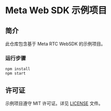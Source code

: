 # Meta Web SDK 示例项目

## 简介

此仓库包含基于 Meta RTC WebSDK 的示例项目。

### 运行步骤

   ```shell
   npm install
   npm start
   ```

## 许可证

示例项目遵守 MIT 许可证。详见 [LICENSE](./LICENSE) 文件。
